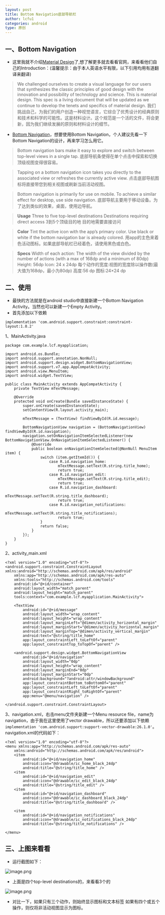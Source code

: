 ```yaml
---
layout: post
title: Bottom Navigation底部导航栏
author: lcfu1
categories: android
type: 原创
---
```


## 一、Bottom Navigation

- 这里我就不介绍[Material Design](https://material.io/guidelines/material-design/introduction.html)了,想了解更多就去看看官网，来看看他们自己的Introduction：(温馨提示：由于本人英语水平有限，以下引用均用有道翻译来翻译)

>We challenged ourselves to create a visual language for our users that synthesizes the classic principles of good design with the innovation and possibility of technology and science. This is material design. This spec is a living document that will be updated as we continue to develop the tenets and specifics of material design.
我们挑战自己，为我们的用户创造一种视觉语言，它综合了优秀设计的经典原则和技术和科学的可能性。这是材料设计。这个规范是一个活的文件，将会更新，因为我们继续发展的原则和材料设计的细节。

- [Bottom Navigation](https://material.io/guidelines/components/bottom-navigation.html#)，想要使用Bottom Navigation，个人建议先看一下Bottom Navigation的设计，再来学习怎么用它。

>Bottom navigation bars make it easy to explore and switch between top-level views in a single tap.
底部导航条使得在单个点击中探索和切换顶级视图变得很容易。

>Tapping on a bottom navigation icon takes you directly to the associated view or refreshes the currently active view.
点击底部导航图标将直接带您到相关视图或刷新当前活动视图。

>Bottom navigation is primarily for use on mobile. To achieve a similar effect for desktop, use side navigation.
底部导航主要用于移动设备。为了达到类似的效果，桌面，使用边导航。

>**Usage**
Three to five top-level destinations
Destinations requiring direct access
3到5个顶级目的地
目的地需要直接访问

>**Color**
Tint the active icon with the app’s primary color. Use black or white if the bottom navigation bar is already colored.
用app的主色来着色活动图标。如果底部导航栏已经着色，请使用黑色或白色。

>**Specs**
Width of each action: The width of the view divided by the number of actions (with a max of 168dp and a minimum of 80dp)
Height: 56dp
Icon: 24 x 24dp
每个动作的宽度:视图的宽度除以操作数(最大值为168dp，最小为80dp)
高度:56 dp
图标:24×24 dp

## 二、使用

- 最快的方法就是在android studio中直接新建一个Bottom Navigation Activity。当然也可以新建一个Empty Activity。
- 首先添加以下依赖

```
implementation 'com.android.support.constraint:constraint-layout:1.0.2'
```

1、MainActivity.java

```
package com.example.lcf.myapplication;

import android.os.Bundle;
import android.support.annotation.NonNull;
import android.support.design.widget.BottomNavigationView;
import android.support.v7.app.AppCompatActivity;
import android.view.MenuItem;
import android.widget.TextView;

public class MainActivity extends AppCompatActivity {
    private TextView mTextMessage;

    @Override
    protected void onCreate(Bundle savedInstanceState) {
        super.onCreate(savedInstanceState);
        setContentView(R.layout.activity_main);

        mTextMessage = (TextView) findViewById(R.id.message);

        BottomNavigationView navigation = (BottomNavigationView) findViewById(R.id.navigation);
        navigation.setOnNavigationItemSelectedListener(new BottomNavigationView.OnNavigationItemSelectedListener() {
            @Override
            public boolean onNavigationItemSelected(@NonNull MenuItem item) {
                switch (item.getItemId()) {
                    case R.id.navigation_home:
                        mTextMessage.setText(R.string.title_home);
                        return true;
                    case R.id.navigation_edit:
                        mTextMessage.setText(R.string.title_edit);
                        return true;
                    case R.id.navigation_dashboard:
                        mTextMessage.setText(R.string.title_dashboard);
                        return true;
                    case R.id.navigation_notifications:
                        mTextMessage.setText(R.string.title_notifications);
                        return true;
                }
                return false;
            }
        });
    }
}
```

2、activity_main.xml

```
<?xml version="1.0" encoding="utf-8"?>
<android.support.constraint.ConstraintLayout xmlns:android="http://schemas.android.com/apk/res/android"
    xmlns:app="http://schemas.android.com/apk/res-auto"
    xmlns:tools="http://schemas.android.com/tools"
    android:id="@+id/container"
    android:layout_width="match_parent"
    android:layout_height="match_parent"
    tools:context="com.example.lcf.myapplication.MainActivity">

    <TextView
        android:id="@+id/message"
        android:layout_width="wrap_content"
        android:layout_height="wrap_content"
        android:layout_marginLeft="@dimen/activity_horizontal_margin"
        android:layout_marginStart="@dimen/activity_horizontal_margin"
        android:layout_marginTop="@dimen/activity_vertical_margin"
        android:text="@string/title_home"
        app:layout_constraintLeft_toLeftOf="parent"
        app:layout_constraintTop_toTopOf="parent" />

    <android.support.design.widget.BottomNavigationView
        android:id="@+id/navigation"
        android:layout_width="0dp"
        android:layout_height="wrap_content"
        android:layout_marginEnd="0dp"
        android:layout_marginStart="0dp"
        android:background="?android:attr/windowBackground"
        app:layout_constraintBottom_toBottomOf="parent"
        app:layout_constraintLeft_toLeftOf="parent"
        app:layout_constraintRight_toRightOf="parent"
        app:menu="@menu/navigation" />

</android.support.constraint.ConstraintLayout>
```

3、navigation.xml，右击menu文件夹新建一个Menu resource file，name为navigation，由于我在这里使用了vector drawable，所以还要添加以下依赖`implementation 'com.android.support:support-vector-drawable:26.1.0'`。navigation.xml的代码如下：

```
<?xml version="1.0" encoding="utf-8"?>
<menu xmlns:app="http://schemas.android.com/apk/res-auto"
    xmlns:android="http://schemas.android.com/apk/res/android">
    <item
        android:id="@+id/navigation_home"
        android:icon="@drawable/ic_home_black_24dp"
        android:title="@string/title_home" />
    <item
        android:id="@+id/navigation_edit"
        android:icon="@drawable/ic_edit_black_24dp"
        android:title="@string/title_edit" />
    <item
        android:id="@+id/navigation_dashboard"
        android:icon="@drawable/ic_dashboard_black_24dp"
        android:title="@string/title_dashboard" />

    <item
        android:id="@+id/navigation_notifications"
        android:icon="@drawable/ic_notifications_black_24dp"
        android:title="@string/title_notifications" />

</menu>
```

## 三、上图来看看

- 运行截图如下：

![image.png](http://upload-images.jianshu.io/upload_images/6025530-f926d09e07dc52ce.png?imageMogr2/auto-orient/strip%7CimageView2/2/w/1240)

- 上面是四个top-level destinations的，来看看3个的

![image.png](http://upload-images.jianshu.io/upload_images/6025530-cd953b9326932733.png?imageMogr2/auto-orient/strip%7CimageView2/2/w/1240)

- 对比一下，如果只有三个动作，则始终显示图标和文本标签
如果有四个或五个操作，则仅将非活动视图显示为图标。
